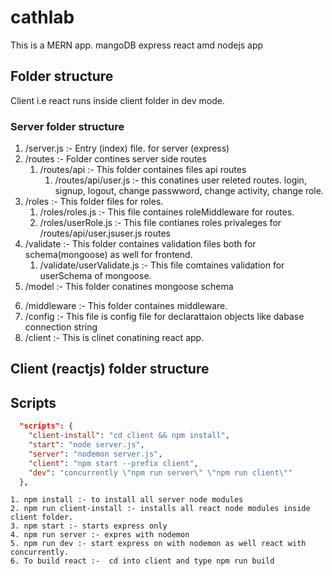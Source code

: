 # cathlab
This is a MERN app. mangoDB express react amd nodejs app

## Folder structure
Client i.e react runs inside client folder in dev mode.
### Server folder structure
1. /server.js :- Entry (index) file. for server (express)
2. /routes :- Folder contines server side routes
    1. /routes/api :- This folder containes files api routes
        1. /routes/api/user.js :- this conatines user releted routes. login, signup, logout, change passwword, change activity, change role.
3. /roles :- This folder files for roles.
    1. /roles/roles.js :- This file containes roleMiddleware for routes. 
    2. /roles/userRole.js :- This file contianes roles privaleges for /routes/api/user.jsuser.js routes
4. /validate :- This folder containes validation files both for schema(mongoose) as well for frontend.
    1. /validate/userValidate.js :- This file comtaines validation for userSchema of mongoose.
5. /model :- This folder conatines mongoose schema
<!-- Here plan keep all schemas in single file -->
6. /middleware :- This folder containes middleware.
7. /config :- This file is config file for declarattaion objects like dabase connection string
8. /client :- This is clinet conatining react app.

## Client (reactjs) folder structure


## Scripts
```.json
  "scripts": {
    "client-install": "cd client && npm install",
    "start": "node server.js",
    "server": "nodemon server.js",
    "client": "npm start --prefix client",
    "dev": "concurrently \"npm run server\" \"npm run client\""
  },
```
    1. npm install :- to install all server node modules
    2. npm run client-install :- installs all react node modules inside client folder.
    3. npm start :- starts express only
    4. npm run server :- expres with nodemon
    5. npm run dev :- start express on with nodemon as well react with concurrently.
    6. To build react :-  cd into client and type npm run build
